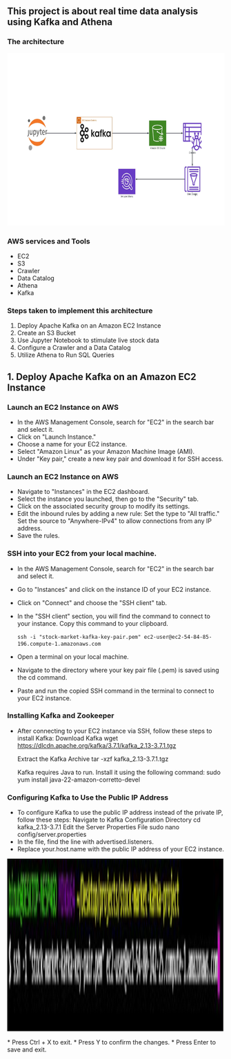 <h2>This project is about real time data analysis using Kafka and Athena</h2>

### The architecture
<p align="center">
<img src="data/images/architecture.jpeg"  height="400" width="600" />
</p>

### AWS services and Tools
* EC2
* S3
* Crawler
* Data Catalog
* Athena
* Kafka

### Steps taken to implement this architecture
1. Deploy Apache Kafka on an Amazon EC2 Instance
2. Create an S3 Bucket
3. Use Jupyter Notebook to stimulate live stock data
4. Configure a Crawler and a Data Catalog
5. Utilize Athena to Run SQL Queries

## 1. Deploy Apache Kafka on an Amazon EC2 Instance
### Launch an EC2 Instance on AWS
* In the AWS Management Console, search for "EC2" in the search bar and select it.
* Click on "Launch Instance."
* Choose a name for your EC2 instance.
* Select "Amazon Linux" as your Amazon Machine Image (AMI).
* Under "Key pair," create a new key pair and download it for SSH access.

### Launch an EC2 Instance on AWS
* Navigate to "Instances" in the EC2 dashboard.
* Select the instance you launched, then go to the "Security" tab.
* Click on the associated security group to modify its settings.
* Edit the inbound rules by adding a new rule:
    Set the type to "All traffic."
    Set the source to "Anywhere-IPv4" to allow connections from any IP address.
* Save the rules.

### SSH into your EC2 from your local machine.
* In the AWS Management Console, search for "EC2" in the search bar and select it.
* Go to "Instances" and click on the instance ID of your EC2 instance.
* Click on "Connect" and choose the "SSH client" tab.
* In the "SSH client" section, you will find the command to connect to your instance. Copy this command to your clipboard.

      ssh -i "stock-market-kafka-key-pair.pem" ec2-user@ec2-54-84-85-196.compute-1.amazonaws.com

* Open a terminal on your local machine.
* Navigate to the directory where your key pair file (.pem) is saved using the cd command.
* Paste and run the copied SSH command in the terminal to connect to your EC2 instance.

### Installing Kafka and Zookeeper
* After connecting to your EC2 instance via SSH, follow these steps to install Kafka:
    Download Kafka
        wget https://dlcdn.apache.org/kafka/3.7.1/kafka_2.13-3.7.1.tgz
  
    Extract the Kafka Archive
        tar -xzf kafka_2.13-3.7.1.tgz
  
    Kafka requires Java to run. Install it using the following command:
        sudo yum install java-22-amazon-corretto-devel

### Configuring Kafka to Use the Public IP Address
* To configure Kafka to use the public IP address instead of the private IP, follow these steps:
    Navigate to Kafka Configuration Directory
            cd kafka_2.13-3.7.1
    Edit the Server Properties File
            sudo nano config/server.properties
* In the file, find the line with advertised.listeners.
* Replace your.host.name with the public IP address of your EC2 instance.
<p align="center">
<img src="data/images/Capture.jpg"  height="400" width="600" />
</p>
* Press Ctrl + X to exit.
* Press Y to confirm the changes.
* Press Enter to save and exit.


  

